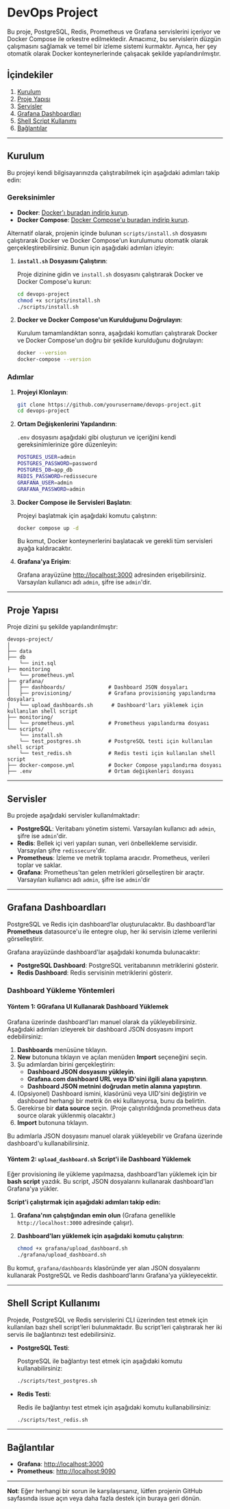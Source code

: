 
# DevOps Project

Bu proje, PostgreSQL, Redis, Prometheus ve Grafana servislerini içeriyor ve Docker Compose ile orkestre edilmektedir. Amacımız, bu servislerin düzgün çalışmasını sağlamak ve temel bir izleme sistemi kurmaktır. Ayrıca, her şey otomatik olarak Docker konteynerlerinde çalışacak şekilde yapılandırılmıştır.

## İçindekiler

1. [Kurulum](#kurulum)
2. [Proje Yapısı](#proje-yapısı)
3. [Servisler](#servisler)
4. [Grafana Dashboardları](#grafana-dashboardları)
5. [Shell Script Kullanımı](#shell-script-kullanımı)
6. [Bağlantılar](#bağlantılar)

---

## Kurulum

Bu projeyi kendi bilgisayarınızda çalıştırabilmek için aşağıdaki adımları takip edin:

### Gereksinimler

- **Docker**: [Docker'ı buradan indirip kurun](https://www.docker.com/get-started).
- **Docker Compose**: [Docker Compose'u buradan indirip kurun](https://docs.docker.com/compose/install/).

Alternatif olarak, projenin içinde bulunan `scripts/install.sh` dosyasını çalıştırarak Docker ve Docker Compose'un kurulumunu otomatik olarak gerçekleştirebilirsiniz. Bunun için aşağıdaki adımları izleyin:

1. **`install.sh` Dosyasını Çalıştırın**:
   
   Proje dizinine gidin ve `install.sh` dosyasını çalıştırarak Docker ve Docker Compose'u kurun:

   ```bash
   cd devops-project
   chmod +x scripts/install.sh
   ./scripts/install.sh
   ```

2. **Docker ve Docker Compose'un Kurulduğunu Doğrulayın**:

   Kurulum tamamlandıktan sonra, aşağıdaki komutları çalıştırarak Docker ve Docker Compose'un doğru bir şekilde kurulduğunu doğrulayın:

   ```bash
   docker --version
   docker-compose --version
   ```


### Adımlar

1. **Projeyi Klonlayın**:

    ```bash
    git clone https://github.com/yourusername/devops-project.git
    cd devops-project
    ```

2. **Ortam Değişkenlerini Yapılandırın**:

    `.env` dosyasını aşağıdaki gibi oluşturun ve içeriğini kendi gereksinimlerinize göre düzenleyin:

    ```bash
    POSTGRES_USER=admin
    POSTGRES_PASSWORD=password
    POSTGRES_DB=app_db
    REDIS_PASSWORD=redissecure
    GRAFANA_USER=admin
    GRAFANA_PASSWORD=admin
    ```

3. **Docker Compose ile Servisleri Başlatın**:

    Projeyi başlatmak için aşağıdaki komutu çalıştırın:

    ```bash
    docker compose up -d
    ```

    Bu komut, Docker konteynerlerini başlatacak ve gerekli tüm servisleri ayağa kaldıracaktır.

4. **Grafana'ya Erişim**:

    Grafana arayüzüne [http://localhost:3000](http://localhost:3000) adresinden erişebilirsiniz. Varsayılan kullanıcı adı `admin`, şifre ise `admin`'dir.

---

## Proje Yapısı

Proje dizini şu şekilde yapılandırılmıştır:

```
devops-project/
│
├── data
├── db      
    └── init.sql
├── monitoring    
    └── prometheus.yml
├── grafana/
│   ├── dashboards/              # Dashboard JSON dosyaları
│   ├── provisioning/            # Grafana provisioning yapılandırma dosyaları
│   └── upload_dashboards.sh      # Dashboard'ları yüklemek için kullanılan shell script
├── monitoring/
│   └── prometheus.yml           # Prometheus yapılandırma dosyası
└── scripts/
    └── install.sh 
    └── test_postgres.sh         # PostgreSQL testi için kullanılan shell script
    └── test_redis.sh            # Redis testi için kullanılan shell script
├── docker-compose.yml           # Docker Compose yapılandırma dosyası
├── .env                         # Ortam değişkenleri dosyası
```
---

## Servisler

Bu projede aşağıdaki servisler kullanılmaktadır:

- **PostgreSQL**: Veritabanı yönetim sistemi. Varsayılan kullanıcı adı `admin`, şifre ise `admin`'dir.
- **Redis**: Bellek içi veri yapıları sunan, veri önbellekleme servisidir. Varsayılan şifre `redissecure`'dir.
- **Prometheus**: İzleme ve metrik toplama aracıdır. Prometheus, verileri toplar ve saklar.
- **Grafana**: Prometheus'tan gelen metrikleri görselleştiren bir araçtır. Varsayılan kullanıcı adı `admin`, şifre ise `admin`'dir

---

## Grafana Dashboardları

PostgreSQL ve Redis için dashboard’lar oluşturulacaktır. Bu dashboard'lar **Prometheus** datasource'u ile entegre olup, her iki servisin izleme verilerini görselleştirir.

Grafana arayüzünde dashboard'lar aşağıdaki konumda bulunacaktır:

- **PostgreSQL Dashboard**: PostgreSQL veritabanının metriklerini gösterir.
- **Redis Dashboard**: Redis servisinin metriklerini gösterir.

### Dashboard Yükleme Yöntemleri

#### Yöntem 1: GGrafana UI Kullanarak Dashboard Yüklemek

Grafana üzerinde dashboard'ları manuel olarak da yükleyebilirsiniz. Aşağıdaki adımları izleyerek bir dashboard JSON dosyasını import edebilirsiniz:

1. **Dashboards** menüsüne tıklayın.
2. **New** butonuna tıklayın ve açılan menüden **Import** seçeneğini seçin.
3. Şu adımlardan birini gerçekleştirin:
    - **Dashboard JSON dosyasını yükleyin**.
    - **Grafana.com dashboard URL veya ID'sini ilgili alana yapıştırın**.
    - **Dashboard JSON metnini doğrudan metin alanına yapıştırın**.
4. (Opsiyonel) Dashboard ismini, klasörünü veya UID'sini değiştirin ve dashboard herhangi bir metrik ön eki kullanıyorsa, bunu da belirtin.
5. Gerekirse bir **data source** seçin. (Proje çalıştırıldığında prometheus data source olarak yüklenmiş olacaktır.)
6. **Import** butonuna tıklayın.

Bu adımlarla JSON dosyasını manuel olarak yükleyebilir ve Grafana üzerinde dashboard'u kullanabilirsiniz.

#### Yöntem 2: `upload_dashboard.sh` Script'i ile Dashboard Yüklemek

Eğer provisioning ile yükleme yapılmazsa, dashboard'ları yüklemek için bir **bash script** yazdık. Bu script, JSON dosyalarını kullanarak dashboard'ları Grafana'ya yükler.

**Script'i çalıştırmak için aşağıdaki adımları takip edin:**

1. **Grafana'nın çalıştığından emin olun** (Grafana genellikle `http://localhost:3000` adresinde çalışır).
2. **Dashboard'ları yüklemek için aşağıdaki komutu çalıştırın**:

    ```bash
    chmod +x grafana/upload_dashboard.sh
    ./grafana/upload_dashboard.sh
    ```

Bu komut, `grafana/dashboards` klasöründe yer alan JSON dosyalarını kullanarak PostgreSQL ve Redis dashboard'larını Grafana'ya yükleyecektir.


---

## Shell Script Kullanımı

Projede, PostgreSQL ve Redis servislerini CLI üzerinden test etmek için kullanılan bazı shell script'leri bulunmaktadır. Bu script'leri çalıştırarak her iki servis ile bağlantınızı test edebilirsiniz.

- **PostgreSQL Testi**:

    PostgreSQL ile bağlantıyı test etmek için aşağıdaki komutu kullanabilirsiniz:

    ```bash
    ./scripts/test_postgres.sh
    ```

- **Redis Testi**:

    Redis ile bağlantıyı test etmek için aşağıdaki komutu kullanabilirsiniz:

    ```bash
    ./scripts/test_redis.sh
    ```

---

## Bağlantılar

- **Grafana**: [http://localhost:3000](http://localhost:3000)
- **Prometheus**: [http://localhost:9090](http://localhost:9090)

---

**Not**: Eğer herhangi bir sorun ile karşılaşırsanız, lütfen projenin GitHub sayfasında issue açın veya daha fazla destek için buraya geri dönün.
